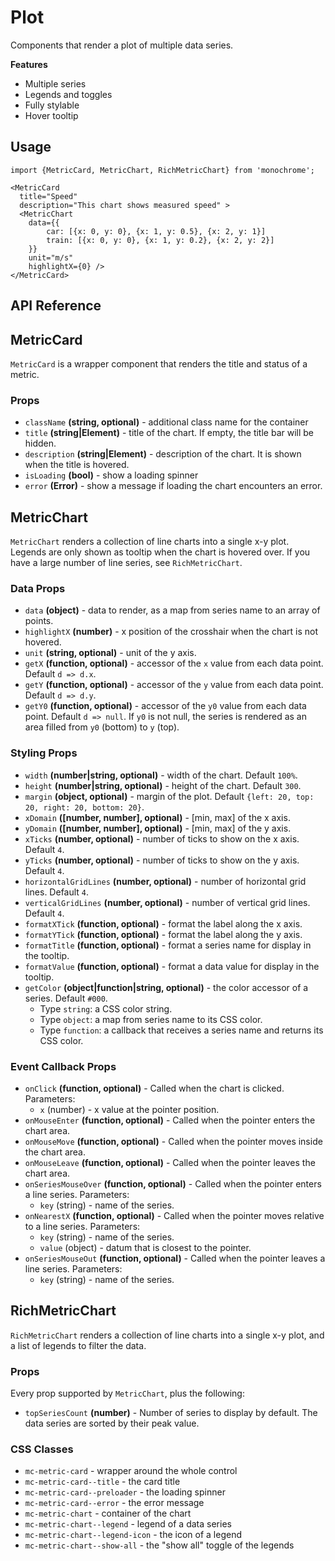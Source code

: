 # Plot

Components that render a plot of multiple data series.

**Features**

* Multiple series
* Legends and toggles
* Fully stylable
* Hover tooltip

## Usage

    import {MetricCard, MetricChart, RichMetricChart} from 'monochrome';

    <MetricCard
      title="Speed"
      description="This chart shows measured speed" >
      <MetricChart
        data={{
            car: [{x: 0, y: 0}, {x: 1, y: 0.5}, {x: 2, y: 1}]
            train: [{x: 0, y: 0}, {x: 1, y: 0.2}, {x: 2, y: 2}]
        }}
        unit="m/s"
        highlightX={0} />
    </MetricCard>

## API Reference

## MetricCard

`MetricCard` is a wrapper component that renders the title and status of a metric.

### Props

* `className` **(string, optional)** - additional class name for the container
* `title` **(string|Element)** - title of the chart. If empty, the title bar will be hidden.
* `description` **(string|Element)** - description of the chart. It is shown when the title is hovered.
* `isLoading` **(bool)** - show a loading spinner
* `error` **(Error)** - show a message if loading the chart encounters an error.

## MetricChart

`MetricChart` renders a collection of line charts into a single x-y plot. Legends are only shown as tooltip when the chart is hovered over. If you have a large number of line series, see `RichMetricChart`.

### Data Props

* `data` **(object)** - data to render, as a map from series name to an array of points.
* `highlightX` **(number)** - x position of the crosshair when the chart is not hovered.
* `unit` **(string, optional)** - unit of the y axis.
* `getX` **(function, optional)** - accessor of the `x` value from each data point. Default `d => d.x`.
* `getY` **(function, optional)** - accessor of the `y` value from each data point. Default `d => d.y`.
* `getY0` **(function, optional)** - accessor of the `y0` value from each data point. Default `d => null`. If `y0` is not null, the series is rendered as an area filled from `y0` (bottom) to `y` (top).

### Styling Props

* `width` **(number|string, optional)** - width of the chart. Default `100%`.
* `height` **(number|string, optional)** - height of the chart. Default `300`.
* `margin` **(object, optional)** - margin of the plot. Default `{left: 20, top: 20, right: 20, bottom: 20}`.
* `xDomain` **([number, number], optional)** - [min, max] of the x axis.
* `yDomain` **([number, number], optional)** - [min, max] of the y axis.
* `xTicks` **(number, optional)** - number of ticks to show on the x axis. Default `4`.
* `yTicks` **(number, optional)** - number of ticks to show on the y axis. Default `4`.
* `horizontalGridLines` **(number, optional)** - number of horizontal grid lines. Default `4`.
* `verticalGridLines` **(number, optional)** - number of vertical grid lines. Default `4`.
* `formatXTick` **(function, optional)** - format the label along the x axis.
* `formatYTick` **(function, optional)** - format the label along the y axis.
* `formatTitle` **(function, optional)** - format a series name for display in the tooltip.
* `formatValue` **(function, optional)** - format a data value for display in the tooltip.
* `getColor` **(object|function|string, optional)** - the color accessor of a series. Default `#000`.
  + Type `string`: a CSS color string.
  + Type `object`: a map from series name to its CSS color.
  + Type `function`: a callback that receives a series name and returns its CSS color.

### Event Callback Props

* `onClick` **(function, optional)** - Called when the chart is clicked. Parameters:
  + `x` (number) - x value at the pointer position.
* `onMouseEnter` **(function, optional)** - Called when the pointer enters the chart area.
* `onMouseMove` **(function, optional)** - Called when the pointer moves inside the chart area.
* `onMouseLeave` **(function, optional)** - Called when the pointer leaves the chart area.
* `onSeriesMouseOver` **(function, optional)** - Called when the pointer enters a line series. Parameters:
  + `key` (string) - name of the series.
* `onNearestX` **(function, optional)** - Called when the pointer moves relative to a line series. Parameters:
  + `key` (string) - name of the series.
  + `value` (object) - datum that is closest to the pointer.
* `onSeriesMouseOut` **(function, optional)** - Called when the pointer leaves a line series. Parameters:
  + `key` (string) - name of the series.

## RichMetricChart

`RichMetricChart` renders a collection of line charts into a single x-y plot, and a list of legends to filter the data.

### Props

Every prop supported by `MetricChart`, plus the following:

* `topSeriesCount` **(number)** - Number of series to display by default. The data series are sorted by their peak value.


### CSS Classes

* `mc-metric-card` - wrapper around the whole control
* `mc-metric-card--title` - the card title
* `mc-metric-card--preloader` - the loading spinner
* `mc-metric-card--error` - the error message
* `mc-metric-chart` - container of the chart
* `mc-metric-chart--legend` - legend of a data series
* `mc-metric-chart--legend-icon` - the icon of a legend
* `mc-metric-chart--show-all` - the "show all" toggle of the legends
